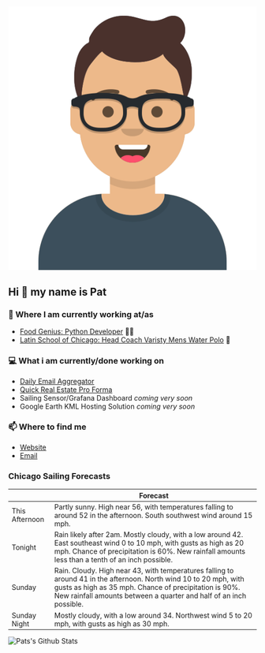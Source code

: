 [![Social banner for p-j-falconer](https://raw.githubusercontent.com/P-J-FALCONER/P-J-FALCONER/master/assets/avataaars.svg)](https://patfalconer.com/)
## Hi :wave: my name is Pat

### 💼 Where I am currently working at/as
- [Food Genius: Python Developer](https://getfoodgenius.com/) 🍔🐍
- [Latin School of Chicago: Head Coach Varisty Mens Water Polo](https://www.latinschool.org/) 🤽


### 💻 What i am currently/done working on
 - [Daily Email Aggregator](https://github.com/P-J-FALCONER/dott_daily_mail)
 - [Quick Real Estate Pro Forma](https://github.com/P-J-FALCONER/henry)
 - Sailing Sensor/Grafana Dashboard *coming very soon*
 - Google Earth KML Hosting Solution *coming very soon*

### 📫 Where to find me
 - [Website](https://patfalconer.com/)
 - [Email](mailto:patrick.j.falconer@gmail.com)


### Chicago Sailing Forecasts
|   | Forecast  |
|---|---|
| This Afternoon | Partly sunny. High near 56, with temperatures falling to around 52 in the afternoon. South southwest wind around 15 mph. |
| Tonight | Rain likely after 2am. Mostly cloudy, with a low around 42. East southeast wind 0 to 10 mph, with gusts as high as 20 mph. Chance of precipitation is 60%. New rainfall amounts less than a tenth of an inch possible. |
| Sunday | Rain. Cloudy. High near 43, with temperatures falling to around 41 in the afternoon. North wind 10 to 20 mph, with gusts as high as 35 mph. Chance of precipitation is 90%. New rainfall amounts between a quarter and half of an inch possible. |
| Sunday Night | Mostly cloudy, with a low around 34. Northwest wind 5 to 20 mph, with gusts as high as 30 mph. |

![Pats's Github Stats](https://github-readme-stats.vercel.app/api?username=p-j-falconer&show_icons=true&theme=radical)
